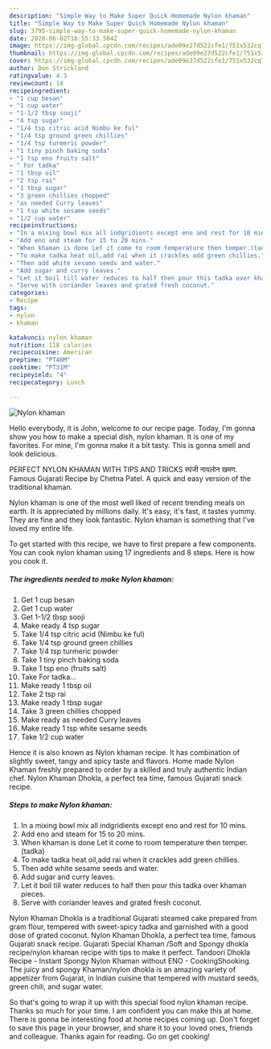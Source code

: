 ```yaml
---
description: "Simple Way to Make Super Quick Homemade Nylon khaman"
title: "Simple Way to Make Super Quick Homemade Nylon khaman"
slug: 3795-simple-way-to-make-super-quick-homemade-nylon-khaman
date: 2020-06-02T16:55:33.504Z
image: https://img-global.cpcdn.com/recipes/ade09e27d522cfe1/751x532cq70/nylon-khaman-recipe-main-photo.jpg
thumbnail: https://img-global.cpcdn.com/recipes/ade09e27d522cfe1/751x532cq70/nylon-khaman-recipe-main-photo.jpg
cover: https://img-global.cpcdn.com/recipes/ade09e27d522cfe1/751x532cq70/nylon-khaman-recipe-main-photo.jpg
author: Don Strickland
ratingvalue: 4.3
reviewcount: 14
recipeingredient:
- "1 cup besan"
- "1 cup water"
- "1-1/2 tbsp sooji"
- "4 tsp sugar"
- "1/4 tsp citric acid Nimbu ke ful"
- "1/4 tsp ground green chillies"
- "1/4 tsp turmeric powder"
- "1 tiny pinch baking soda"
- "1 tsp eno fruits salt"
- " For tadka"
- "1 tbsp oil"
- "2 tsp rai"
- "1 tbsp sugar"
- "3 green chillies chopped"
- "as needed Curry leaves"
- "1 tsp white sesame seeds"
- "1/2 cup water"
recipeinstructions:
- "In a mixing bowl mix all indgridients except eno and rest for 10 mins."
- "Add eno and steam for 15 to 20 mins."
- "When khaman is done Let it come to room temperature then temper.(tadka)"
- "To make tadka heat oil,add rai when it crackles add green chillies."
- "Then add white sesame seeds and water."
- "Add sugar and curry leaves."
- "Let it boil till water reduces to half then pour this tadka over khaman pieces."
- "Serve with coriander leaves and grated fresh coconut."
categories:
- Recipe
tags:
- nylon
- khaman

katakunci: nylon khaman 
nutrition: 118 calories
recipecuisine: American
preptime: "PT40M"
cooktime: "PT31M"
recipeyield: "4"
recipecategory: Lunch

---
```



![Nylon khaman](https://img-global.cpcdn.com/recipes/ade09e27d522cfe1/751x532cq70/nylon-khaman-recipe-main-photo.jpg)

Hello everybody, it is John, welcome to our recipe page. Today, I'm gonna show you how to make a special dish, nylon khaman. It is one of my favorites. For mine, I'm gonna make it a bit tasty. This is gonna smell and look delicious.

PERFECT NYLON KHAMAN WITH TIPS AND TRICKS स्पंजी नायलोन खमण. Famous Gujarati Recipe by Chetna Patel. A quick and easy version of the traditional khaman.

Nylon khaman is one of the most well liked of recent trending meals on earth. It is appreciated by millions daily. It's easy, it's fast, it tastes yummy. They are fine and they look fantastic. Nylon khaman is something that I've loved my entire life.


To get started with this recipe, we have to first prepare a few components. You can cook nylon khaman using 17 ingredients and 8 steps. Here is how you cook it.

<!--inarticleads1-->

##### The ingredients needed to make Nylon khaman:

1. Get 1 cup besan
1. Get 1 cup water
1. Get 1-1/2 tbsp sooji
1. Make ready 4 tsp sugar
1. Take 1/4 tsp citric acid (Nimbu ke ful)
1. Take 1/4 tsp ground green chillies
1. Take 1/4 tsp turmeric powder
1. Take 1 tiny pinch baking soda
1. Take 1 tsp eno (fruits salt)
1. Take  For tadka...
1. Make ready 1 tbsp oil
1. Take 2 tsp rai
1. Make ready 1 tbsp sugar
1. Take 3 green chillies chopped
1. Make ready as needed Curry leaves
1. Make ready 1 tsp white sesame seeds
1. Take 1/2 cup water


Hence it is also known as Nylon khaman recipe. It has combination of slightly sweet, tangy and spicy taste and flavors. Home made Nylon Khaman freshly prepared to order by a skilled and truly authentic Indian chef. Nylon Khaman Dhokla, a perfect tea time, famous Gujarati snack recipe. 

<!--inarticleads2-->

##### Steps to make Nylon khaman:

1. In a mixing bowl mix all indgridients except eno and rest for 10 mins.
1. Add eno and steam for 15 to 20 mins.
1. When khaman is done Let it come to room temperature then temper.(tadka)
1. To make tadka heat oil,add rai when it crackles add green chillies.
1. Then add white sesame seeds and water.
1. Add sugar and curry leaves.
1. Let it boil till water reduces to half then pour this tadka over khaman pieces.
1. Serve with coriander leaves and grated fresh coconut.


Nylon Khaman Dhokla is a traditional Gujarati steamed cake prepared from gram flour, tempered with sweet-spicy tadka and garnished with a good dose of grated coconut. Nylon Khaman Dhokla, a perfect tea time, famous Gujarati snack recipe. Gujarati Special Khaman /Soft and Spongy dhokla recipe/nylon khaman recipe with tips to make it perfect. Tandoori Dhokla Recipe - Instant Spongy Nylon Khaman without ENO - CookingShooking. The juicy and spongy Khaman/nylon dhokla is an amazing variety of appetizer from Gujarat, in Indian cuisine that tempered with mustard seeds, green chili, and sugar water. 

So that's going to wrap it up with this special food nylon khaman recipe. Thanks so much for your time. I am confident you can make this at home. There is gonna be interesting food at home recipes coming up. Don't forget to save this page in your browser, and share it to your loved ones, friends and colleague. Thanks again for reading. Go on get cooking!
